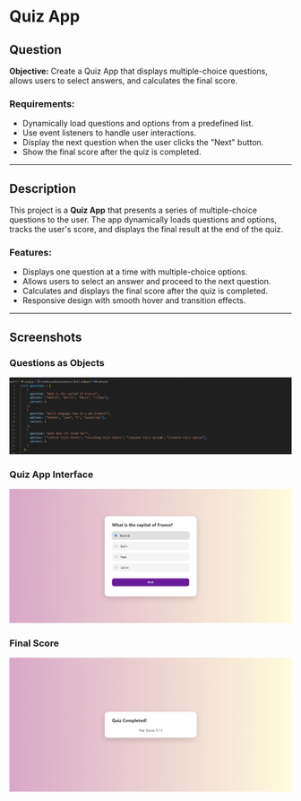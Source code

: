 # Quiz App

## Question

**Objective:** Create a Quiz App that displays multiple-choice questions, allows users to select answers, and calculates the final score.

### Requirements:
- Dynamically load questions and options from a predefined list.
- Use event listeners to handle user interactions.
- Display the next question when the user clicks the "Next" button.
- Show the final score after the quiz is completed.

---

## Description

This project is a **Quiz App** that presents a series of multiple-choice questions to the user. The app dynamically loads questions and options, tracks the user's score, and displays the final result at the end of the quiz.

### Features:
- Displays one question at a time with multiple-choice options.
- Allows users to select an answer and proceed to the next question.
- Calculates and displays the final score after the quiz is completed.
- Responsive design with smooth hover and transition effects.

---

## Screenshots

### Questions as Objects
![javascript object](images/image.png)

### Quiz App Interface
![Quiz App Interface](images/quiz-app-1.png)

### Final Score
![Final Score](images/quiz-app-2.png)